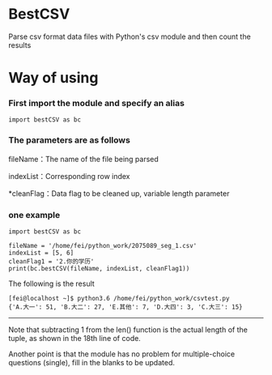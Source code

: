 # BestCSV
Parse csv format data files with Python's csv module and then count the results
# Way of using
### First import the module and specify an alias
`import bestCSV as bc`

### The parameters are as follows
fileName：The name of the file being parsed

indexList：Corresponding row index

*cleanFlag：Data flag to be cleaned up, variable length parameter

### one example
```
import bestCSV as bc

fileName = '/home/fei/python_work/2075089_seg_1.csv'
indexList = [5, 6]
cleanFlag1 = '2.你的学历'
print(bc.bestCSV(fileName, indexList, cleanFlag1))
```
The following is the result
```
[fei@localhost ~]$ python3.6 /home/fei/python_work/csvtest.py
{'A.大一': 51, 'B.大二': 27, 'E.其他': 7, 'D.大四': 3, 'C.大三': 15}
```
---
Note that subtracting 1 from the len() function is the actual length of the tuple, as shown in the 18th line of code.

Another point is that the module has no problem for multiple-choice questions (single), fill in the blanks to be updated.

